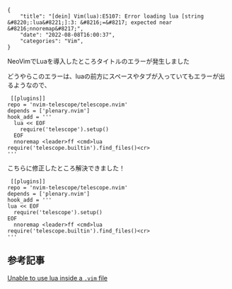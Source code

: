 ```metadata
{
    "title": "[dein] Vim(lua):E5107: Error loading lua [string &#8220;:lua&#8221;]:3: &#8216;=&#8217; expected near &#8216;nnoremap&#8217;",
    "date": "2022-08-08T16:00:37",
    "categories": "Vim",
}
```

NeoVimでLuaを導入したところタイトルのエラーが発生しました

どうやらこのエラーは、luaの前方にスペースやタブが入っていてもエラーが出るようなので、

```vim
 [[plugins]]
repo = 'nvim-telescope/telescope.nvim'
depends = ['plenary.nvim']
hook_add = '''
  lua << EOF
    require('telescope').setup()
  EOF
  nnoremap <leader>ff <cmd>lua require('telescope.builtin').find_files()<cr>
'''
```

こちらに修正したところ解決できました！

```vim
 [[plugins]]
repo = 'nvim-telescope/telescope.nvim'
depends = ['plenary.nvim']
hook_add = '''
lua << EOF
  require('telescope').setup()
EOF
  nnoremap <leader>ff <cmd>lua require('telescope.builtin').find_files()<cr>
'''
```

## 参考記事

[Unable to use lua inside a `.vim` file](https://vi.stackexchange.com/questions/31093/unable-to-use-lua-inside-a-vim-file)
